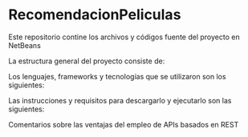 # RecomendacionPeliculas
Este repositorio contine los archivos y códigos fuente del proyecto en NetBeans

La estructura general del proyecto consiste de:


Los lenguajes, frameworks y tecnologías que se utilizaron son los siguientes:


Las instrucciones y requisitos para descargarlo y ejecutarlo son las siguientes:


Comentarios sobre las ventajas del empleo de APIs basados en REST




